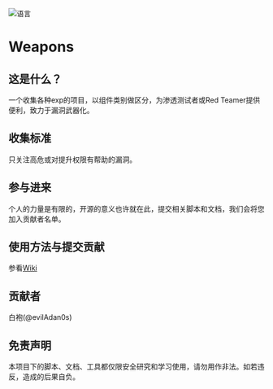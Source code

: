 ![语言](https://img.shields.io/badge/language-Python-brightgreen.svg?style=plastic)
# Weapons
## 这是什么？
一个收集各种exp的项目，以组件类别做区分，为渗透测试者或Red Teamer提供便利，致力于漏洞武器化。

## 收集标准
只关注高危或对提升权限有帮助的漏洞。

## 参与进来
个人的力量是有限的，开源的意义也许就在此，提交相关脚本和文档，我们会将您加入贡献者名单。

## 使用方法与提交贡献
参看[Wiki](https://github.com/evilAdan0s/Weapons/wiki)

## 贡献者
白袍(@evilAdan0s)

## 免责声明
本项目下的脚本、文档、工具都仅限安全研究和学习使用，请勿用作非法。如若违反，造成的后果自负。

